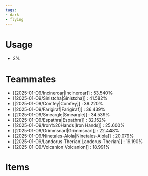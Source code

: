 ```yaml
---
tags:
- dark
- flying
---
```

# Usage
- 2%
# Teammates
- [[2025-01-09/Incineroar|Incineroar]] : 53.540%
- [[2025-01-09/Sinistcha|Sinistcha]] : 41.582%
- [[2025-01-09/Comfey|Comfey]] : 39.220%
- [[2025-01-09/Farigiraf|Farigiraf]] : 36.439%
- [[2025-01-09/Smeargle|Smeargle]] : 34.539%
- [[2025-01-09/Espathra|Espathra]] : 32.152%
- [[2025-01-09/Iron%20Hands|Iron Hands]] : 25.600%
- [[2025-01-09/Grimmsnarl|Grimmsnarl]] : 22.448%
- [[2025-01-09/Ninetales-Alola|Ninetales-Alola]] : 20.079%
- [[2025-01-09/Landorus-Therian|Landorus-Therian]] : 19.190%
- [[2025-01-09/Volcanion|Volcanion]] : 18.991%
# Items